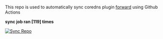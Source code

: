 This repo is used to automatically sync coredns plugin [forward](https://github.com/QZLin/forward) using Github Actions

**sync job ran [119] times**

[![Sync Repo](https://github.com/QZLin/coredns-extract/actions/workflows/sync.yaml/badge.svg)](https://github.com/QZLin/coredns-extract/actions/workflows/sync.yaml)
